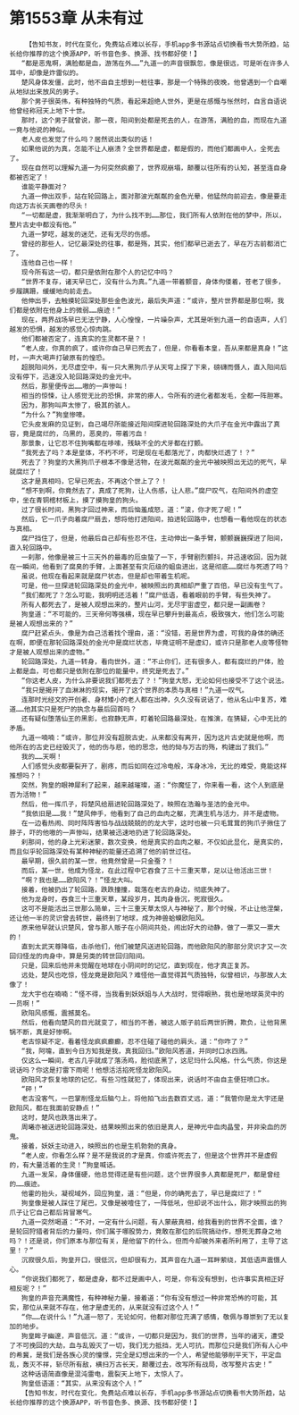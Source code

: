# 第1553章 从未有过
        【告知书友，时代在变化，免费站点难以长存，手机app多书源站点切换看书大势所趋，站长给你推荐的这个换源APP，听书音色多、换源、找书都好使！】
       “都是恶鬼啊，满脸都是血，游荡在外……”九道一的声音很飘忽，像是很远，可是听在许多人耳中，却像是炸雷似的。
       楚风身体发僵，此时，他不由自主想到一桩往事，那是一个特殊的夜晚，他曾遇到一个自嘲从地狱出来放风的男子。
       那个男子很英伟，有种独特的气质，看起来超绝人世外，更是在感慨与怅然时，自言自语说他曾经称冠天上地下十世。
       那时，这个男子就曾说，那一夜，阳间到处都是死去的人，在游荡，满脸的血，而现在九道一竟与他说的神似。
       老人皮也发觉了什么吗？居然说出类似的话！
       如果他说的为真，怎能不让人崩溃？全世界都是虚，都是假的，而他们都画中人，全死去了。
       现在自然可以理解九道一为何突然疯癫了，世界观崩塌，颠覆以往所有的认知，甚至连自身都被否定了！
       谁能平静面对？
       九道一伸出双手，站在轮回路上，面对那波光粼粼的金色光晕，他猛然向前迎去，像是要走向这万古长天画卷的尽头！
       “一切都是虚，我渐渐明白了，为什么找不到……那位，我们所有人依附在他的梦中，所以，整片古史中都没有他。”
       九道一梦呓，越发的迷茫，还有无尽的伤感。
       曾经的那些人，记忆最深处的往事，都是殇，其实，他们都早已逝去了，早在万古前都消亡了。
       连他自己也一样！
       现今所有这一切，都只是依附在那个人的记忆中吗？
       “世界不复存，诸天早已亡，没有什么为真。”九道一带着颤音，身体佝偻着，苍老了很多，步履蹒跚，缓缓地向前走去。
       他伸出手，去触摸轮回深处那些金色波光，最后失声道：“或许，整片世界都是那位啊，我们都是依附在他身上的微弱……痕迹！”
       现在，两界战场早已无法宁静，人心惶惶，一片噪杂声，尤其是听到九道一的自语声，人们越发的恐惧，越发的感觉心惊肉跳。
       他们都被否定了，连真实的生灵都不是？！
       “老人皮，你真的疯了，或许你自己早已死去了，但是，你看看本皇，吾从来都是真身！”这时，一声大喝声打破原有的惶恐。
       超脱阳间外，无尽虚空中，有一只大黑狗爪子从天穹上探了下来，磅礴而慑人，直入阳间后没有停下，迅速没入轮回路深处的金光中。
       然后，那里便传出……嗷的一声惨叫！
       相当的惊悚，让人感觉无比的恐惧，非常的瘆人，令所有的进化者都发毛，全都一阵胆寒。
       因为，那狗叫声太惨了，极其的骇人。
       “为什么？”狗皇惨嚎。
       它头皮发麻的见证到，自己竭尽所能接近阳间探进轮回路深处的大爪子在金光中露出了真容，竟是腐烂的，乌黑的，恶臭的，带着污血！
       那景象，让它忍不住狗嘴都在哆嗦，残缺不全的犬牙都在打颤。
       “我死去了吗？本是皇体，不朽不坏，可是现在毛都落光了，肉都快烂透了！？”
       死去了？狗皇的大黑狗爪子根本不像是活物，在波光粼粼的金光中被映照出无边的死气，早就腐烂了！
       这才是真相吗，它早已死去，不再这个世上了？！
       “想不到啊，你竟然去了，真成了死狗，让人伤感，让人悲。”腐尸叹气，在阳间外的虚空中，坐在青铜棺材板上，摸了摸狗皇的狗头。
       过了很长时间，黑狗才回过神来，而后恼羞成怒，道：“滚，你才死了呢！”
       然后，它一爪子向着腐尸扇去，想将他打进阳间，拍进轮回路中，也想看一看他现在的状态与真相。
       腐尸挡住了，但是，他最后自己却有些忍不住，主动伸出一条手臂，颤颤巍巍探进了阳间，直入轮回路中。
       一刹那，他像是被三十三天外的最毒的厄虫蛰了一下，手臂剧烈颤抖，并迅速收回，因为就在一瞬间，他看到了腐臭的手臂，上面甚至有灾厄级的蛆虫进出，这是彻底……腐烂与死透了吗？
       虽说，他现在看起来就是腐尸状态，但是却也带着生机呢。
       可是，他一旦探进轮回路深处的金光中，被映照出的真相却严重了百倍，早已没有生气了。
       “我们都死了？怎么可能，我明明还活着！”腐尸低语，看着眼前的手臂，有些失神了。
       所有人都死去了，是被人观想出来的，整片山河，无尽宇宙虚空，都只是一副画卷？
       狗皇道：“不可能的，三天帝何等强横，现在早已攀升到最高点，极致强大，他们怎么可能是被人观想出来的？”
       腐尸赶紧点头，像是为自己活着找个理由，道：“没错，若是世界为虚，可我的身体的确还在啊，即便在那轮回路深处的金光中是腐烂状态，毕竟证明不是虚幻，或许只是那老人皮等怪物才是被人观想出来的虚物。”
       轮回路深处，九道一转身，看向世外，道：“不止你们，还有很多人，都有腐烂的尸体，脸上都是血，可也都只是依附在那位的能量中，终究是死去了。”
       “你这老人皮，为什么非要说我们都死去了？！”狗皇大怒，无论如何也接受不了这个说法。
       “我只是揭开了血淋淋的现实，揭开了这个世界的本质与真相！”九道一叹气。
       连那时光经文的开创者、身材矮小的老人都在出神，久久没有说话了，他从名山中复苏，难道……他其实只是死尸的执念与最后回首吗？
       还有疑似堕落仙王的黑影，也寂静无声，盯着轮回路最深处，在推演，在猜疑，心中无比的矛盾。
       九道一喃喃：“或许，那位并没有超脱古史，从来都没有离开，因为这片古史就是他啊，而他所在的古史已经毁灭了，他的伤与悲，他的思念，他的恸与万古的殇，构建出了我们。”
       我的……天啊！
       人们感觉头皮都要裂开了，剧疼，而后如同在过冷电般，浑身冰冷，无比的难受，竟能这样推想吗？！
       突然，狗皇的眼神犀利了起来，越来越璀璨，道：“你魔怔了，你来看一看，这个人到底是否为活物！”
       然后，他一挥爪子，将楚风给扇进轮回路深处了，映照在浩瀚与圣洁的金光中。
       “我依旧是……我！”楚风伸手，他看到了自己的血肉之躯，充满生机与活力，并不是虚物。
       在一边看热闹、同时阵阵害怕与战战兢兢的的龙大宇，这时也被一只毛茸茸的狗爪子揪住了脖子，吓的他嗷的一声惨叫，结果被迅速地扔进了轮回路深处。
       刹那间，他的身上光彩迷蒙，数次变换，他是真实的血肉之躯，不仅如此显化，是真实的，而且似乎轮回路深处有某种神秘的能量还追溯了他的前世过往。
       最早期，很久前的某一世，他竟然曾是一只金蚕？！
       而后，某一世，他成为怪龙，在此过程中它吞食了三十三重天草，足以让他活出三世！
       “啊？我也是……欧阳风？！”怪龙大叫。
       接着，他被扔出了轮回路，跌跌撞撞，栽落在老古的身边，彻底失神了。
       他为龙身时，吞食三十三重天草，某段岁月，其肉身昏沉，死寂很久。
       这可不是能活出三世那么简单，三十三重天草太惊人与神秘了，那个时候，不止让他涅槃，还让他一半的灵识曾去转世，最终到了地球，成为神兽蛤蟆欧阳风。
       原来他早就认识楚风，曾与那人贩子在小阴间共处，闹出好大的动静，做了一票又一票大的！
       直到太武天尊降临，击杀他们，他们被楚风送进轮回路，而他欧阳风的那部分灵识才又一次回归怪龙的肉身中，算是另类的转世回归阳间。
       只是，回来后他并未觉醒在地球在小阴间时的记忆，直到现在，他才真正复苏。
       远处，楚风也吃惊，怪龙竟是欧阳风？难怪他一直觉得其气质独特，似曾相识，与那故人太像了！
       龙大宇也在喃喃：“怪不得，当我看到妖妖姐与人大战时，觉得眼熟，我也是地球英灵中的一员啊！”
       欧阳风感慨，震撼莫名。
       然后，他看向楚风的目光就变了，相当的不善，被这人贩子前后两世折腾，欺负，让他背黑锅不断，真是好惨啊。
       老古惊疑不定，看着怪龙疯疯癫癫，忍不住碰了碰他的肩头，道：“你咋了？”
       “我，阿嚏，直到今日方知我是我，真我回归。”欧阳风答道，并同时口水四溅。
       仅这么一瞬间，老古几乎就成了落汤鸡，脸彻底黑了，这尼玛什么风格，什么气质，你这是说话吗？你这是打雷下雨呢！他想活活掐死怪龙欧阳风。
       欧阳风才恢复地球的记忆，有些习性就犯了，体现出来，说话时不由自主便狂喷口水。
       “砰！”
       老古没客气，一巴掌削怪龙后脑勺上，将他拍飞出去数百丈远，道：“我管你是龙大宇还是欧阳风，都在我面前安静点！”
       这时，楚风也跌落出来了。
       周曦亦被送进轮回路深处，结果映照出来的依旧是真人，是神光中血肉晶莹，并非染血的厉鬼。
       接着，妖妖主动进入，映照出的也是生机勃勃的真身。
       “老人皮，你看怎么样？是不是我说的才是真，你或许死去了，但是这个世界并不是虚假的，有大量活着的生灵！”狗皇喊话。
       九道一发呆，身体僵硬，他总觉得还是有些问题，这个世界很多人真都是死尸，都是曾经的……痕迹。
       他霍的抬头，凝视域外，回应狗皇，道：“但是，你的确死去了，早已是腐烂了！”
       狗皇像是被人踩住了尾巴，又像是被噎住了，一阵低吼，但却说不出什么，刚才映照出的狗爪子让它自己都后背冒寒气。
       九道一突然喝道：“不对，一定有什么问题，有人蒙蔽真相，给我看到的世界不全面，谁？是轮回狩猎者背后的力量吗，你们属于哪股势力，竟敢在那位的后院搞动作，想死无葬身之地吗？！还是说，你们原本与那位有关，是他留下的什么，但而今却被外来者所利用了，主导了这里！？”
       沉寂很久后，狗皇开口，很低沉，但却很有力，其声音在九道一耳畔萦绕，其低语声震慑人心。
       “你说我们都死了，都是虚身，都不过是画中人，可是，你有没有想到，也许事实真相正好相反呢？！”
       狗皇的声音充满魔性，有种神秘力量，接着道：“你有没有想过一种非常恐怖的可能，其实，那位从来就不存在，他才是虚无的，从来就没有过这个人！”
       “你……在说什么！”九道一怒了，无论如何，他都对那位充满了感情，敬佩与尊崇到了无以复加的地步。
       狗皇眸子幽邃，声音低沉，道：“或许，一切都只是因为，我们的世界，当年的诸天，遭受了不可挽回的大劫，血与乱毁灭了一切，我们无力抵挡，无人可抗，而那位只是我们所有人心中的希冀，是我们是各族心灵的憧憬，完全是幻想出来的一个人，希望他能够削平天下，平定血乱，轰灭不祥，斩尽所有敌，横扫万古长天，颠覆过去，改写所有战局，改写整片古史！”
       这种话语简直像是混沌雷电，震裂天上地下，太惊人了。
       狗皇低语道：“其实，从来没有这个人！”
       【告知书友，时代在变化，免费站点难以长存，手机app多书源站点切换看书大势所趋，站长给你推荐的这个换源APP，听书音色多、换源、找书都好使！】